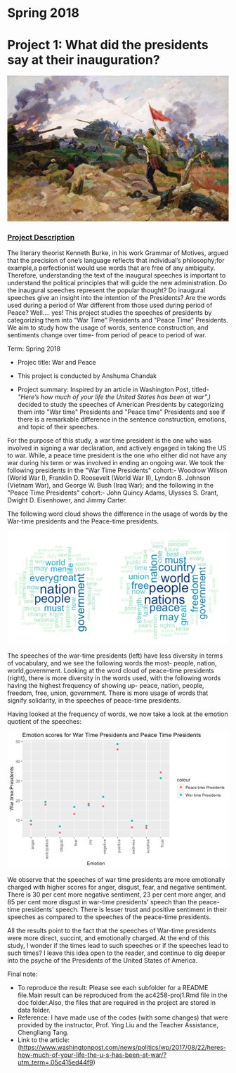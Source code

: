 # Spring 2018
# Project 1: What did the presidents say at their inauguration?

![image](figs/war.jpg)

### [Project Description](doc/)
The literary theorist Kenneth Burke, in his work Grammar of Motives, argued that the precision of one’s language reflects that individual’s philosophy;for example,a perfectionist would use words that are free of any ambiguity. Therefore, understanding the text of the inaugural speeches is important to understand the political principles that will guide the new administration. Do the inaugural speeches represent the popular thought? Do inaugural speeches give an insight into the intention of the Presidents? Are the words used during a period of War different from those used during period of Peace? Well.... yes! This project studies the speeches of presidents by categorizing them into "War Time" Presidents and "Peace Time" Presidents. We aim to study how the usage of words, sentence construction, and sentiments change over time- from period of peace to period of war.

Term: Spring 2018

+ Projec title: War and Peace
+ This project is conducted by Anshuma Chandak

+ Project summary:
Inspired by an article in Washington Post, titled-*"Here’s how much of your life the United States has been at war"*,I decided to study the speeches of American Presidents by categorizing them into "War time" Presidents and "Peace time" Presidents and see if there is a remarkable difference in the sentence construction, emotions, and topic of their speeches. 

For the purpose of this study, a war time president is the one who was involved in signing a war declaration, and actively engaged in taking the US to war. While, a peace time president is the one who either did not have any war during his term or was involved in ending an ongoing war. We took the following presidents in the "War Time Presidents" cohort:- Woodrow Wilson (World War I), Franklin D. Roosevelt (World War II), Lyndon B. Johnson (Vietnam War), and George W. Bush (Iraq War); and the following in the "Peace Time Presidents" cohort:- John Quincy Adams, Ulysses S. Grant, Dwight D. Eisenhower, and Jimmy Carter.

The following word cloud shows the difference in the usage of words by the War-time presidents and the Peace-time presidents. 

![image](figs/im1.png)

The speeches of the war-time presidents (left) have less diversity in terms of vocabulary, and we see the following words the most- people, nation, world,government. Looking at the word cloud of peace-time presidents (right), there is more diversity in the words used, with the following words having the highest frequency of showing up- peace, nation, people, freedom, free, union, government. There is more usage of words that signify solidarity, in the speeches of peace-time presidents.

Having looked at the frequency of words, we now take a look at the emotion quotient of the speeches:

![image](figs/im2.png)

We observe that the speeches of war time presidents are more emotionally charged with higher scores for anger, disgust, fear, and negative sentiment. There is 30 per cent more negative sentiment, 23 per cent more anger, and 85 per cent more disgust in war-time presidents' speech than the peace-time presidents' speech.  There is lesser trust and positive sentiment in their speeches as compared to the speeches of the peace-time presidents.

All the results point to the fact that the speeches of War-time presidents were more direct, succint, and emotionally charged. At the end of this study, I wonder if the times lead to such speeches or if the speeches lead to such times? I leave this idea open to the reader, and continue to dig deeper into the psyche of the Presidents of the United States of America. 

Final note:
* To reproduce the result: Please see each subfolder for a README file.Main result can be reproduced from the ac4258-proj1.Rmd file in the doc folder.Also, the files that are required in the project are stored in data folder.
* Reference: I have made use of the codes (with some changes) that were provided by the instructor, Prof. Ying Liu and the Teacher Assistance, Chengliang Tang.
* Link to the article: (https://www.washingtonpost.com/news/politics/wp/2017/08/22/heres-how-much-of-your-life-the-u-s-has-been-at-war/?utm_term=.05c415ed44f9)





